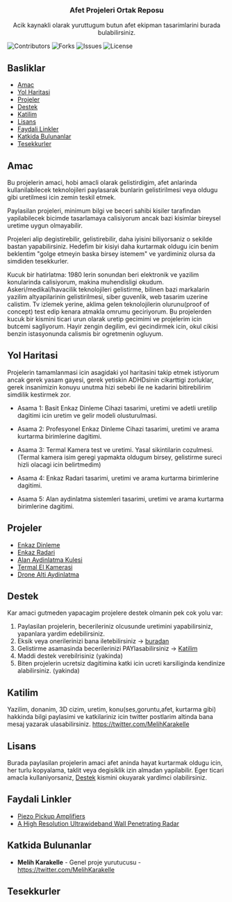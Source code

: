 <br/>
<p align="center">
  <h3 align="center">Afet Projeleri Ortak Reposu</h3>

  <p align="center">
    Acik kaynakli olarak yuruttugum butun afet ekipman tasarimlarini burada bulabilirsiniz.
    <br/>
  </p>
</p>

![Contributors](https://img.shields.io/github/contributors/melihkarakelle/afet-projeleri?color=dark-green) ![Forks](https://img.shields.io/github/forks/melihkarakelle/afet-projeleri?style=social) ![Issues](https://img.shields.io/github/issues/melihkarakelle/afet-projeleri) ![License](https://img.shields.io/github/license/melihkarakelle/afet-projeleri) 

## Basliklar

* [Amac](#Amac)
* [Yol Haritasi](#yol-haritasi)
* [Projeler](#projeler)
* [Destek](#destek)
* [Katilim](#katilim)
* [Lisans](#lisans)
* [Faydali Linkler](#faydali-linkler)
* [Katkida Bulunanlar](#katkida-bulunanlar)
* [Tesekkurler](#tesekkurler)


## Amac

Bu projelerin amaci, hobi amacli olarak gelistirdigim, afet anlarinda kullanilabilecek teknolojileri paylasarak bunlarin gelistirilmesi veya oldugu gibi uretilmesi icin zemin teskil etmek. 

Paylasilan projeleri, minimum bilgi ve beceri sahibi kisiler tarafindan yapilabilecek bicimde tasarlamaya calisiyorum ancak bazi kisimlar bireysel uretime uygun olmayabilir. 

Projeleri alip degistirebilir, gelistirebilir, daha iyisini biliyorsaniz o sekilde bastan yapabilirsiniz.
Hedefim bir kisiyi daha kurtarmak oldugu icin benim beklentim "golge etmeyin baska birsey istemem" ve yardiminiz olursa da simdiden tesekkurler.

Kucuk bir hatirlatma:
1980 lerin sonundan beri elektronik ve yazilim konularinda calisiyorum, makina muhendisligi okudum. Askeri/medikal/havacilik teknolojileri gelistirme, bilinen bazi markalarin yazilim altyapilarinin gelistirilmesi, siber guvenlik, web tasarim uzerine calistim. Tv izlemek yerine, aklima gelen teknolojilerin olurunu(proof of concept) test edip kenara atmakla omrumu geciriyorum. Bu projelerden kucuk bir kismini ticari urun olarak uretip gecimimi ve projelerim icin butcemi sagliyorum.
Hayir zengin degilim, evi gecindirmek icin, okul cikisi benzin istasyonunda calismis bir ogretmenin ogluyum.


## Yol Haritasi

Projelerin tamamlanmasi icin asagidaki yol haritasini takip etmek istiyorum ancak gerek yasam gayesi, gerek yetiskin ADHDsinin cikarttigi zorluklar, gerek insanimizin konuyu unutma hizi sebebi ile ne kadarini bitirebilirim simdilik kestirmek zor.

* Asama 1:
  Basit Enkaz Dinleme Cihazi tasarimi, uretimi ve adetli uretilip dagitimi icin uretim ve gelir modeli olusturulmasi.
  
* Asama 2:
  Profesyonel Enkaz Dinleme Cihazi tasarimi, uretimi ve arama kurtarma birimlerine dagitimi.

* Asama 3:
  Termal Kamera test ve uretimi. Yasal sikintilarin cozulmesi.
  (Termal kamera isim geregi yapmakta oldugum birsey, gelistirme sureci hizli olacagi icin belirtmedim)

* Asama 4:
  Enkaz Radari tasarimi, uretimi ve arama kurtarma birimlerine dagitimi.
  
* Asama 5:
  Alan aydinlatma sistemleri tasarimi, uretimi ve arama kurtarma birimlerine dagitimi.
  
 


## Projeler

* [Enkaz Dinleme](https://github.com/melihkarakelle/afet-projeleri/tree/main/enkaz-dinleme)
* [Enkaz Radari](https://github.com/melihkarakelle/afet-projeleri/tree/main/enkaz-radari)
* [Alan Aydinlatma Kulesi](https://github.com/melihkarakelle/afet-projeleri/tree/main/aydinlatma-kulesi)
* [Termal El Kamerasi](https://github.com/melihkarakelle/afet-projeleri/tree/main/termal-el-kamerasi)
* [Drone Alti Aydinlatma](https://github.com/melihkarakelle/afet-projeleri/tree/main/drone-alti-aydinlatma)


## Destek

Kar amaci gutmeden yapacagim projelere destek olmanin pek cok yolu var:

1. Paylasilan projelerin, becerileriniz olcusunde uretimini yapabilirsiniz, yapanlara yardim edebilirsiniz.
2. Eksik veya onerilerinizi bana iletebilirsiniz -> [buradan](https://github.com/melihkarakelle/afet-projeleri/issues)
3. Gelistirme asamasinda becerilerinizi PAYlasabilirsiniz -> [Katilim](#katilim)
4. Maddi destek verebilrisiniz (yakinda)
6. Biten projelerin ucretsiz dagitimina katki icin ucreti karsiliginda kendinize alabilirsiniz. (yakinda)



## Katilim

Yazilim, donanim, 3D cizim, uretim, konu(ses,goruntu,afet, kurtarma gibi) hakkinda bilgi paylasimi ve katkilariniz icin twitter postlarim altinda bana mesaj yazarak ulasabilirsiniz. https://twitter.com/MelihKarakelle


## Lisans

Burada paylasilan projelerin amaci afet aninda hayat kurtarmak oldugu icin, her turlu kopyalama, taklit veya degisiklik izin almadan yapilabilir.
Eger ticari amacla kullaniyorsaniz, [Destek](#destek) kismini okuyarak yardimci olabilirsiniz.

## Faydali Linkler

* [Piezo Pickup Amplifiers](https://sound-au.com/project202.htm)
* [A High Resolution Ultrawideband Wall Penetrating
Radar](https://research.sabanciuniv.edu/id/eprint/96/1/3011800000350.pdf)


## Katkida Bulunanlar

* **Melih Karakelle** - Genel proje yurutucusu - https://twitter.com/MelihKarakelle

## Tesekkurler

